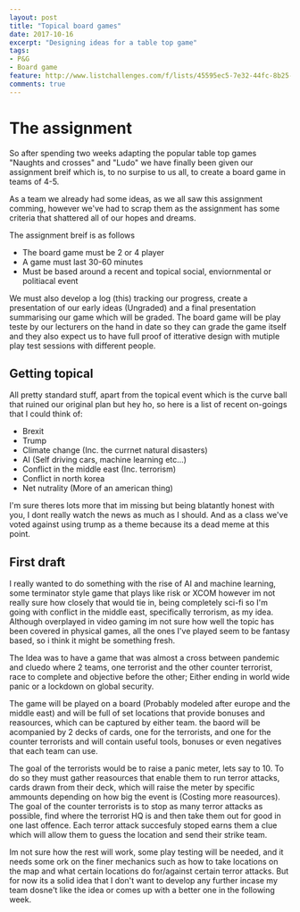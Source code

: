 ```yaml
---
layout: post
title: "Topical board games"
date: 2017-10-16
excerpt: "Designing ideas for a table top game"
tags:
- P&G
- Board game
feature: http://www.listchallenges.com/f/lists/45595ec5-7e32-44fc-8b25-a5ca1d9424aa.jpg
comments: true
---
```


# The assignment
So after spending two weeks adapting the popular table top games "Naughts and crosses" and "Ludo" we 
have finally been given our assignment breif which is, to no surpise to us all, to create a board game in teams of 4-5.

As a team we already had some ideas, as we all saw this assignment comming, however we've had to scrap them
as the assignment has some criteria that shattered all of our hopes and dreams.

The assignment breif is as follows
- The board game must be 2 or 4 player
- A game must last 30-60 minutes
- Must be based around a recent and topical social, enviornmental or politiacal event

We must also develop a log (this) tracking our progress, create a presentation of our early ideas (Ungraded)
and a final presentation summarising our game which will be graded. The board game will be play teste by our lecturers
on the hand in date so they can grade the game itself and they also expect us to have full proof of itterative
design with mutiple play test sessions with different people.

## Getting topical
All pretty standard stuff, apart from the topical event which is the curve ball that ruined our original plan but hey ho,
so here is a list of recent on-goings that I could think of:

- Brexit
- Trump
- Climate change (Inc. the currnet natural disasters)
- AI (Self driving cars, machine learning etc...)
- Conflict in the middle east (Inc. terrorism)
- Conflict in north korea
- Net nutrality (More of an american thing)

I'm sure theres lots more that im missing but being blatantly honest with you, I dont really watch the news as much
as I should. And as a class we've voted against using trump as a theme because its a dead meme at this point.

## First draft
I really wanted to do something with the rise of AI and machine learning, some terminator style game
that plays like risk or XCOM however im not really sure how closely that would tie in, being completely sci-fi
so I'm going with conflict in the middle east, specifically terrorism, as my idea.
Although overplayed in video gaming im not sure how well the topic has been covered in physical games,
all the ones I've played seem to be fantasy based, so i think it might be something fresh.

The Idea was to have a game that was almost a cross between pandemic and cluedo where 2 teams,
one terrorist and the other counter terrorist, race to complete and objective before the other;
Either ending in world wide panic or a lockdown on global security.

The game will be played on a board (Probably modeled after europe and the middle east) and will
be full of set locations that provide bonuses and reasources, which can be captured by either team. 
the baord will be acompanied by 2 decks of cards, one for the terrorists, and one for the counter 
terrorists and will contain useful tools, bonuses or even negatives that each team can use.

The goal of the terrorists would be to raise a panic meter, lets say to 10. To do so
they must gather reasources that enable them to run terror attacks, cards drawn from their deck,
which will raise the meter by specific ammounts depending on how big the event is (Costing more reasources).
The goal of the counter terrorists is to stop as many terror attacks as possible, find where the terrorist HQ is
and then take them out for good in one last offence. Each terror attack succesfuly stoped earns them a clue
which will allow them to guess the location and send their strike team.

Im not sure how the rest will work, some play testing will be needed, and it needs some ork on the finer mechanics
such as how to take locations on the map and what certain locations do for/against certain terror attacks. 
But for now its a solid idea that I don't want to develop any further incase my team dosne't like the idea or
comes up with a better one in the following week.




